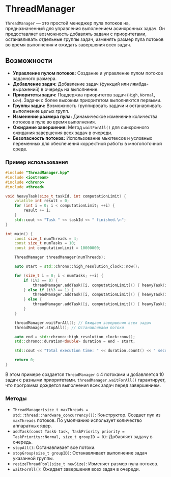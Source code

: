 # ThreadManager

`ThreadManager` — это простой менеджер пула потоков на, предназначенный для управления выполнением асинхронных задач. Он предоставляет возможность добавлять задачи с приоритетами, останавливать отдельные группы задач, изменять размер пула потоков во время выполнения и ожидать завершения всех задач.

## Возможности

*   **Управление пулом потоков:** Создание и управление пулом потоков заданного размера.
*   **Добавление задач:** Добавление задач (функций или лямбда-выражений) в очередь на выполнение.
*   **Приоритеты задач:** Поддержка приоритетов задач (`High`, `Normal`, `Low`). Задачи с более высоким приоритетом выполняются первыми.
*   **Группы задач:** Возможность группировать задачи и останавливать выполнение целых групп.
*   **Изменение размера пула:** Динамическое изменение количества потоков в пуле во время выполнения.
*   **Ожидание завершения:** Метод `waitForAll()` для синхронного ожидания завершения всех задач в очереди.
*   **Безопасность потоков:** Использование мьютексов и условных переменных для обеспечения корректной работы в многопоточной среде.

### Пример использования

```c++
#include "ThreadManager.hpp"
#include <iostream>
#include <chrono>
#include <thread>

void heavyTask(size_t taskId, int computationLimit) {
    volatile int result = 0;
    for (int i = 0; i < computationLimit; ++i) {
        result += i;
    }
    std::cout << "Task " << taskId << " finished.\n";
}

int main() {
    const size_t numThreads = 4;
    const size_t numTasks = 10;
    const int computationLimit = 10000000;

    ThreadManager threadManager(numThreads);

    auto start = std::chrono::high_resolution_clock::now();

    for (size_t i = 0; i < numTasks; ++i) {
        if (i%3 == 0) {
            threadManager.addTask([i, computationLimit]() { heavyTask(i, computationLimit); }, ThreadManager::TaskPriority::High);
        } else if (i%3 == 1) {
            threadManager.addTask([i, computationLimit]() { heavyTask(i, computationLimit); }, ThreadManager::TaskPriority::Normal);
        } else {
            threadManager.addTask([i, computationLimit]() { heavyTask(i, computationLimit); }, ThreadManager::TaskPriority::Low);
        }
    }

    threadManager.waitForAll(); // Ожидаем завершения всех задач
    threadManager.stopAll(); // Останавливаем потоки

    auto end = std::chrono::high_resolution_clock::now();
    std::chrono::duration<double> duration = end - start;

    std::cout << "Total execution time: " << duration.count() << " seconds\n";

    return 0;
}
```

В этом примере создается `ThreadManager` с 4 потоками и добавляется 10 задач с разными приоритетами. `threadManager.waitForAll()` гарантирует, что программа дождется выполнения всех задач перед завершением.

### Методы

*   `ThreadManager(size_t maxThreads = std::thread::hardware_concurrency())`: Конструктор. Создает пул из `maxThreads` потоков. По умолчанию использует количество аппаратных ядер.
*   `addTask(const Task& task, TaskPriority priority = TaskPriority::Normal, size_t groupID = 0)`: Добавляет задачу в очередь.
*   `stopAll()`: Останавливает все потоки.
*   `stopGroup(size_t groupID)`: Останавливает выполнение задач указанной группы.
*   `resizeThreadPool(size_t newSize)`: Изменяет размер пула потоков.
*   `waitForAll()`: Ожидает завершения всех задач в очереди.

